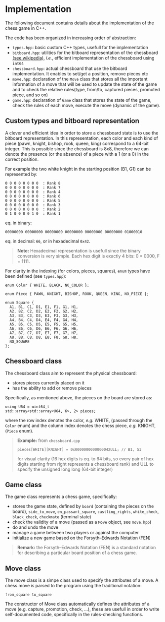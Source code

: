 # Implementation

The following document contains details about the implementation of the chess game in C++.

The code has been organized in increasing order of abstraction:
- `types.hpp`: basic custom C++ types, usefull for the implementation
- `bitboard.hpp`: utilities for the bitboard representation of the chessboard [(see wikipedia)](https://en.wikipedia.org/wiki/Bitboard), *i.e.*, efficient implementation of the chessboard using `int64`
- `chessboard.hpp`: actual chessboard that use the bitboard implementation. It enables to set/get a position, remove pieces etc
- `move.hpp`: declaration of the `Move` class that stores all the important information of a move that will be used to update the state of the game and to check the relative rules(type, from/to, captured pieces, promoted piece, and so on)
- `game.hpp`: declaration of `Game` class that stores the state of the game, check the rules of each move, execute the move (dynamic of the game).

## Custom types and bitboard representation

A clever and efficient idea in order to store a chessboard state is to use the bitboard representation. In this representation, each color and each kind of piece (pawn, knight, bishop, rook, queen, king) correspond to a 64-bit integer. This is possible since the chessboard is 8x8, therefore we can denote the presence (or the absence) of a piece with a 1 (or a 0) in the correct position. 

For example the two white knight in the starting position (B1, G1) can be represented by:

    0 0 0 0 0 0 0 0  : Rank 8
    0 0 0 0 0 0 0 0  : Rank 7
    0 0 0 0 0 0 0 0  : Rank 4
    0 0 0 0 0 0 0 0  : Rank 6
    0 0 0 0 0 0 0 0  : Rank 5
    0 0 0 0 0 0 0 0  : Rank 3
    0 0 0 0 0 0 0 0  : Rank 2
    0 1 0 0 0 0 1 0  : Rank 1  

eq. in binary: 

    00000000 00000000 00000000 00000000 00000000 00000000 01000010

eq. in decimal: `66`, or in hexadecimal `0x42`. 

> **Note:** Hexadecimal representation is usefull since the binary conversion is very simple. Each hex digit is exactly 4 bits: 0 = 0000, F = 1111.

For clarity in the indexing (for colors, pieces, squares), `enum` types have been defined (see `types.hpp`):    

```{C}
enum Color { WHITE, BLACK, NO_COLOR };

enum Piece { PAWN, KNIGHT, BISHOP, ROOK, QUEEN, KING, NO_PIECE };

enum Square {
  A1, B1, C1, D1, E1, F1, G1, H1,
  A2, B2, C2, D2, E2, F2, G2, H2,
  A3, B3, C3, D3, E3, F3, G3, H3,
  A4, B4, C4, D4, E4, F4, G4, H4,
  A5, B5, C5, D5, E5, F5, G5, H5,
  A6, B6, C6, D6, E6, F6, G6, H6,
  A7, B7, C7, D7, E7, F7, G7, H7,
  A8, B8, C8, D8, E8, F8, G8, H8,
  NO_SQUARE
};
```

## Chessboard class

The chessboard class aim to represent the physical chessboard:
- stores pieces currently placed on it
- has the ability to add or remove pieces

Specifically, as mentioned above, the pieces on the board are stored as:

    using U64 = uint64_t
    std::array<std::array<U64, 6>, 2> pieces;   

where the row index denotes the color, *e.g.* WHITE, (passed through the `Color` enum) and the column index denotes the chess piece, *e.g.* KNIGHT, (`Piece` enum).


> **Example:** from `chessboard.cpp` 
>
> `pieces[WHITE][KNIGHT] = 0x0000000000000042ULL; // B1, G1`
>
> for visual clarity (16 hex digits is eq. to 64 bits, so every pair of hex digits starting from right represents a chessboard rank) and ULL to specify the unsigned long long (64-bit integer)

## Game class

The game class represents a chess game, specifically:
- stores the game state, defined by `board` (containing the pieces on the board), `side_to_move`, `en_passant_square`, `castling_rights`, `white_check`, `black_check`, `checkmate` (terminal state)
- check the validity of a move (passed as a `Move` object, see `move.hpp`)
- do and undo the move
- manage a game between two players or against the computer
- initialize a new game based on the Forsyth–Edwards Notation (FEN)

> **Remark:** the Forsyth–Edwards Notation (FEN) is a standard notation for describing a particular board position of a chess game.

## Move class

The move class is a simpe class used to specify the attributes of a move. A chess move is parsed to the program using the traditional notation: 
    
    from_square to_square

The constructor of Move class automatically defines the attributes of a move (e.g. capture, promotion, check, ...), these are usefull in order to write self-documented code, specifically in the rules-checking functions.